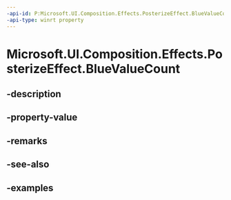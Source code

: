 ```yaml
---
-api-id: P:Microsoft.UI.Composition.Effects.PosterizeEffect.BlueValueCount
-api-type: winrt property
---
```


# Microsoft.UI.Composition.Effects.PosterizeEffect.BlueValueCount

<!--
public int BlueValueCount { get; set; }
-->


## -description

## -property-value

## -remarks

## -see-also

## -examples


